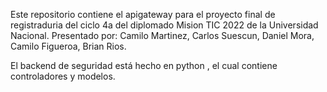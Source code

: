 Este repositorio contiene el apigateway para el proyecto final de registraduria del ciclo 4a del diplomado Mision TIC 2022 de la Universidad Nacional. 
Presentado por: Camilo Martinez, Carlos Suescun, Daniel Mora, Camilo Figueroa, Brian Rios.

El backend de seguridad está hecho en python , el cual contiene controladores y modelos.